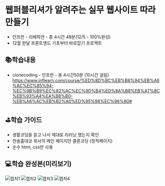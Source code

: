 # 웹퍼블리셔가 알려주는 실무 웹사이트 따라만들기
- 인프런 - 리베하얀 - 총 4시간 48분(12/5 - 100%완성)<br>
- 12월 한달 프론트앤드 기초부터 바로잡기 프로젝트

## 📚학습내용
- clonecoding - 인프런 - 총 4시간50분 (10시간 걸림)<br>
https://www.inflearn.com/course/%ED%8D%BC%EB%B8%94%EB%A6%AC%EC%85%94-%EC%9B%B9%EC%82%AC%EC%9D%B4%ED%8A%B8%EB%A7%8C%EB%93%A4%EA%B8%B0-%EB%A6%AC%EB%B2%A0%ED%95%98%EC%96%80#


## ⛳학습 가이드
- 생활코딩을 듣고 나서 제대로 리러닝 했는지 확인
- 한솔홈데코 회사의 메인 페이지만 클론코딩 (정적페이지)
- 순수 html, css만 사용


## 💻학습 완성본(미리보기)
![캡처1](https://user-images.githubusercontent.com/48710889/119212332-97689e80-baf2-11eb-80e7-5f8a05629bde.PNG)
![캡처2](https://user-images.githubusercontent.com/48710889/119212335-99326200-baf2-11eb-8638-98cdb15d6287.PNG)
![캡처3](https://user-images.githubusercontent.com/48710889/119212336-99326200-baf2-11eb-819d-112e6d5f6fb7.PNG)
![캡처4](https://user-images.githubusercontent.com/48710889/119212337-99caf880-baf2-11eb-8e53-990a12b3f03c.PNG)

